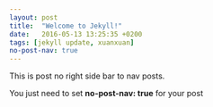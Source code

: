 ```yaml
---
layout: post
title:  "Welcome to Jekyll!"
date:   2016-05-13 13:25:35 +0200
tags: [jekyll update, xuanxuan]
no-post-nav: true
---
```


This is post no right side bar to nav posts.

You just need to set **no-post-nav: true** for your post
